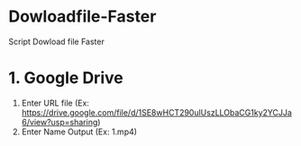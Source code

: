 # Dowloadfile-Faster
 Script Dowload file Faster

# 1. Google Drive

1. Enter URL file (Ex: https://drive.google.com/file/d/1SE8wHCT290ulUszLLObaCG1ky2YCJJa6/view?usp=sharing)
2. Enter Name Output (Ex: 1.mp4)